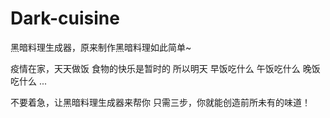 # Dark-cuisine
黑暗料理生成器，原来制作黑暗料理如此简单~

疫情在家，天天做饭
食物的快乐是暂时的
所以明天
早饭吃什么
午饭吃什么
晚饭吃什么
...

不要着急，让黑暗料理生成器来帮你
只需三步，你就能创造前所未有的味道！
